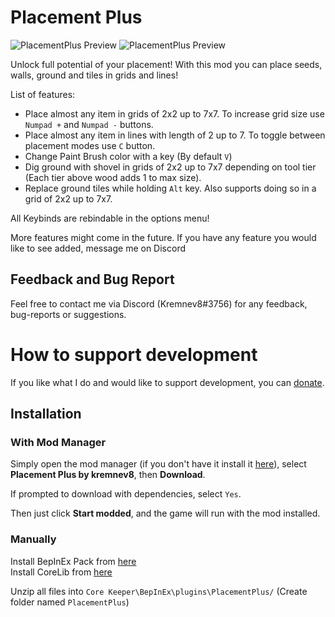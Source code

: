 # Placement Plus
![PlacementPlus Preview](https://raw.githubusercontent.com/kremnev8/CoreKeeperMods/master/Content/PlacementPlusPreview.gif)
![PlacementPlus Preview](https://raw.githubusercontent.com/kremnev8/CoreKeeperMods/master/Content/PlacementPlusBeltPreview.gif)

Unlock full potential of your placement! With this mod you can place seeds, walls, ground and tiles in grids and lines!

List of features:<br/>
- Place almost any item in grids of 2x2 up to 7x7. To increase grid size use `Numpad +` and `Numpad -` buttons.
- Place almost any item in lines with length of 2 up to 7. To toggle between placement modes use `C` button.
- Change Paint Brush color with a key (By default `V`)
- Dig ground with shovel in grids of 2x2 up to 7x7 depending on tool tier (Each tier above wood adds 1 to max size).
- Replace ground tiles while holding `Alt` key. Also supports doing so in a grid of 2x2 up to 7x7.

All Keybinds are rebindable in the options menu!<br/>

More features might come in the future. If you have any feature you would like to see added, message me on Discord

## Feedback and Bug Report
Feel free to contact me via Discord (Kremnev8#3756) for any feedback, bug-reports or suggestions.

# How to support development
If you like what I do and would like to support development, you can [donate](https://boosty.to/kremnev8).

## Installation
### With Mod Manager

Simply open the mod manager (if you don't have it install it [here](https://core-keeper.thunderstore.io/package/ebkr/r2modman/)), select **Placement Plus by kremnev8**, then **Download**.

If prompted to download with dependencies, select `Yes`.

Then just click **Start modded**, and the game will run with the mod installed.

### Manually
Install BepInEx Pack from [here](https://core-keeper.thunderstore.io/package/BepInEx/BepInExPack_Core_Keeper/)<br/>
Install CoreLib from [here](https://core-keeper.thunderstore.io/package/CoreMods/CoreLib/)<br/>

Unzip all files into `Core Keeper\BepInEx\plugins\PlacementPlus/` (Create folder named `PlacementPlus`)<br/>